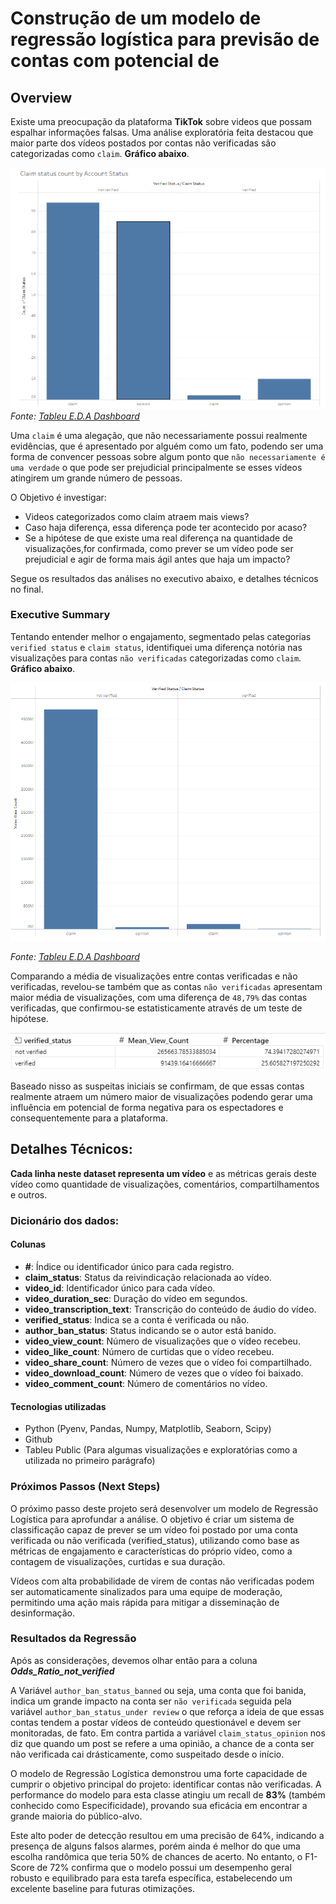 # Construção de um modelo de regressão logística para previsão de contas com potencial de 

## Overview

Existe uma preocupação da plataforma **TikTok** sobre videos que possam espalhar informações falsas.
Uma análise exploratória feita destacou que maior parte dos vídeos postados por contas não verificadas são categorizadas como `claim`. **Gráfico abaixo**.

![Claim Status Count by Account Status](ClaimStatusCountbyAccountStatus.png)
_Fonte: [Tableu E.D.A Dashboard](https://public.tableau.com/app/profile/bruno5659/viz/TikTokCapstoneProject-E_D_A/Story1#1)_

Uma `claim` é uma alegação, que não necessariamente possui realmente evidências, que é apresentado por alguém como um fato, podendo ser uma forma de convencer pessoas sobre algum ponto que `não necessariamente é uma verdade` o que pode ser prejudicial principalmente se esses vídeos atingirem um grande número de pessoas.

O Objetivo é investigar:

* Videos categorizados como claim atraem mais views?
* Caso haja diferença, essa diferença pode ter acontecido por acaso?
* Se a hipótese de que existe uma real diferença na quantidade de visualizações,for confirmada, como prever se um vídeo pode ser prejudicial e agir de forma mais ágil antes que haja um impacto?

Segue os resultados das análises no executivo abaixo, e detalhes técnicos no final.

### Executive Summary

Tentando entender melhor o engajamento, segmentado pelas categorias `verified status` e `claim status`, identifiquei uma diferença notória nas visualizações para contas `não verificadas` categorizadas como `claim`. **Gráfico abaixo**.

![View Count](ViewCountByVerifiedStatus.png)

_Fonte: [Tableu E.D.A Dashboard](https://public.tableau.com/app/profile/bruno5659/viz/TikTokCapstoneProject-E_D_A/Story1#1)_


Comparando a média de visualizações entre contas verificadas e não verificadas, revelou-se também que as contas `não verificadas` apresentam maior média de visualizações, com uma diferença de `48,79%` das contas verificadas, que confirmou-se estatisticamente através de um teste de hipótese.

![View Count Mean by Account Status](Mean_View_Count.png)

Baseado nisso as suspeitas iniciais se confirmam, de que essas contas realmente atraem um número maior de visualizações podendo gerar uma influência em potencial de forma negativa para os espectadores e consequentemente para a plataforma.



## Detalhes Técnicos:

**Cada linha neste dataset representa um vídeo** e as métricas gerais deste vídeo como quantidade de visualizações, comentários, compartilhamentos e outros.

### Dicionário dos dados:

#### Colunas

- **#**: Índice ou identificador único para cada registro.
- **claim_status**: Status da reivindicação relacionada ao vídeo.
- **video_id**: Identificador único para cada vídeo.
- **video_duration_sec**: Duração do vídeo em segundos.
- **video_transcription_text**: Transcrição do conteúdo de áudio do vídeo.
- **verified_status**: Indica se a conta é verificada ou não.
- **author_ban_status**: Status indicando se o autor está banido.
- **video_view_count**: Número de visualizações que o vídeo recebeu.
- **video_like_count**: Número de curtidas que o vídeo recebeu.
- **video_share_count**: Número de vezes que o vídeo foi compartilhado.
- **video_download_count**: Número de vezes que o vídeo foi baixado.
- **video_comment_count**: Número de comentários no vídeo.

#### Tecnologias utilizadas

* Python (Pyenv, Pandas, Numpy, Matplotlib, Seaborn, Scipy)
* Github
* Tableu Public (Para algumas visualizações e exploratórias como a utilizada no primeiro parágrafo)


### Próximos Passos (Next Steps)

O próximo passo deste projeto será desenvolver um modelo de Regressão Logística para aprofundar a análise. O objetivo é criar um sistema de classificação capaz de prever se um vídeo foi postado por uma conta verificada ou não verificada (verified_status), utilizando como base as métricas de engajamento e características do próprio vídeo, como a contagem de visualizações, curtidas e sua duração.

Vídeos com alta probabilidade de virem de contas não verificadas podem ser automaticamente sinalizados para uma equipe de moderação, permitindo uma ação mais rápida para mitigar a disseminação de desinformação.

### Resultados da Regressão

Após as considerações, devemos olhar então para a coluna **_Odds_Ratio_not_verified_**

A Variável `author_ban_status_banned` ou seja, uma conta que foi banida, indica um grande impacto na conta ser `não verificada` seguida pela variável `author_ban_status_under review` o que reforça a ideia de que essas contas tendem a postar vídeos de conteúdo questionável e devem ser monitoradas, de fato. Em contra partida a variável `claim_status_opinion` nos diz que quando um post se refere a uma opinião, a chance de a conta ser não verificada cai drásticamente, como suspeitado desde o início.

O modelo de Regressão Logística demonstrou uma forte capacidade de cumprir o objetivo principal do projeto: identificar contas não verificadas. A performance do modelo para esta classe atingiu um recall de **83%** (também conhecido como Especificidade), provando sua eficácia em encontrar a grande maioria do público-alvo. 

Este alto poder de detecção resultou em uma precisão de 64%, indicando a presença de alguns falsos alarmes, porém ainda é melhor do que uma escolha randômica que teria 50% de chances de acerto. No entanto, o F1-Score de 72% confirma que o modelo possui um desempenho geral robusto e equilibrado para esta tarefa específica, estabelecendo um excelente baseline para futuras otimizações.